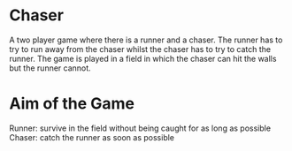 # Chaser
A two player game where there is a runner and a chaser. The runner has to try to run away from the chaser whilst the chaser has to try to catch the runner. The game is played in a field in which the chaser can hit the walls but the runner cannot.

# Aim of the Game
Runner: survive in the field without being caught for as long as possible </br> Chaser: catch the runner as soon as possible
